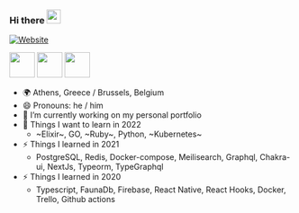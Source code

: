 ### Hi there <img src="https://media.giphy.com/media/hvRJCLFzcasrR4ia7z/giphy.gif" width="25px">

[![Website](https://img.shields.io/website?label=hectortav.github.io&style=for-the-badge&url=https://hectortav.github.io)](https://hectortav.github.io)

[<img src="https://about.gitlab.com/images/press/logo/png/gitlab-icon-rgb.png" width="45" height="45"/>](https://gitlab.com/hector_tav)
[<img src="https://content.linkedin.com/content/dam/me/business/en-us/amp/brand-site/v2/bg/LI-Bug.svg.original.svg" width="45" height="45"/>](https://www.linkedin.com/in/ektoras-tavoularis/)
[<img src="https://cdn-icons-png.flaticon.com/512/25/25231.png" width="45" height="45"/>](https://github.com/hectortav)


- 🌍 Athens, Greece / Brussels, Belgium
- 😄 Pronouns: he / him
- 🔭 I’m currently working on my personal portfolio
- 🌱 Things I want to learn in 2022
  - ~Elixir~, GO, ~Ruby~, Python, ~Kubernetes~
- ⚡ Things I learned in 2021
  - PostgreSQL, Redis, Docker-compose, Meilisearch, Graphql, Chakra-ui, NextJs, Typeorm, TypeGraphql
- ⚡ Things I learned in 2020
  - Typescript, FaunaDb, Firebase, React Native, React Hooks, Docker, Trello, Github actions
    
<!--
**hectortav/hectortav** is a ✨ _special_ ✨ repository because its `README.md` (this file) appears on your GitHub profile.

Here are some ideas to get you started:

- 🔭 I’m currently working on ...
- 🌱 I’m currently learning ...
- 👯 I’m looking to collaborate on ...
- 🤔 I’m looking for help with ...
- 💬 Ask me about ...
- 📫 How to reach me: ...
- 😄 Pronouns: ...
- ⚡ Fun fact: ...

[![Anurag's github stats](https://github-readme-stats.vercel.app/api?username=hectortav)](https://github.com/anuraghazra/github-readme-stats)
- 🤔 I’m looking for help with [akira](https://github.com/index-zer0/akira) a neural network created using C

-->
